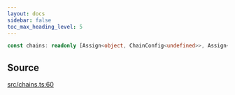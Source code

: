 ```yaml
---
layout: docs
sidebar: false
toc_max_heading_level: 5
---
```


```ts
const chains: readonly [Assign<object, ChainConfig<undefined>>, Assign<object, ChainConfig<undefined>>, Assign<object, ChainConfig<undefined>>, Assign<object, ChainConfig<undefined>>, Assign<object, ChainConfig<undefined>>, Assign<object, ChainConfig<undefined>>, any, any, any];
```

## Source

[src/chains.ts:60](https://github.com/OffchainLabs/arbitrum-orbit-sdk/blob/27c24d61cdc7e62a81af29bd04f39d5a3549ecb3/src/chains.ts#L60)
